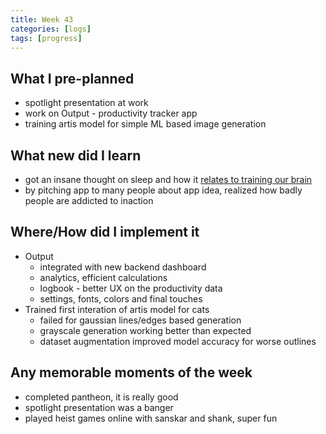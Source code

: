 ```yaml
---
title: Week 43
categories: [logs]
tags: [progress]
---
```


## What I pre-planned

- spotlight presentation at work
- work on Output - productivity tracker app
- training artis model for simple ML based image generation

## What new did I learn

- got an insane thought on sleep and how it [relates to training our brain](/_posts/tech/2025-05-13-Sleep-changes-our-architecture.md)
- by pitching app to many people about app idea, realized how badly people are addicted to inaction

## Where/How did I implement it

- Output
    - integrated with new backend dashboard
    - analytics, efficient calculations
    - logbook - better UX on the productivity data
    - settings, fonts, colors and final touches
- Trained first interation of artis model for cats
    - failed for gaussian lines/edges based generation
    - grayscale generation working better than expected
    - dataset augmentation improved model accuracy for worse outlines

## Any memorable moments of the week

- completed pantheon, it is really good
- spotlight presentation was a banger
- played heist games online with sanskar and shank, super fun